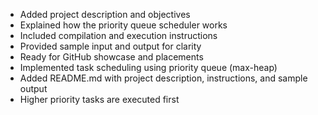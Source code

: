 - Added project description and objectives
- Explained how the priority queue scheduler works
- Included compilation and execution instructions
- Provided sample input and output for clarity
- Ready for GitHub showcase and placements
- Implemented task scheduling using priority queue (max-heap)
- Added README.md with project description, instructions, and sample output
- Higher priority tasks are executed first
